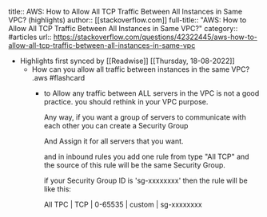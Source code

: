 title:: AWS: How to Allow All TCP Traffic Between All Instances in Same VPC? (highlights)
author:: [[stackoverflow.com]]
full-title:: "AWS: How to Allow All TCP Traffic Between All Instances in Same VPC?"
category:: #articles
url:: https://stackoverflow.com/questions/42322445/aws-how-to-allow-all-tcp-traffic-between-all-instances-in-same-vpc

- Highlights first synced by [[Readwise]] [[Thursday, 18-08-2022]]
	- How can you allow all traffic between instances in the same VPC? .aws #flashcard
		- to Allow any traffic between ALL servers in the VPC is not a good practice.
		  you should rethink in your VPC purpose.
		  
		  Any way, if you want a group of servers to communicate with each other you can create a Security Group 
		  
		  And Assign it for all servers that you want.
		  
		  and in inbound rules you add one rule from type "All TCP" and the source of this rule will be the same Security Group.
		  
		  if your Security Group ID is 'sg-xxxxxxxx'
		  then the rule will be like this:
		  
		  All TPC | TCP | 0-65535 | custom | sg-xxxxxxxx